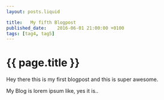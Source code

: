 ```yaml
---
layout: posts.liquid

title:   My fifth Blogpost
published_date:    2016-06-01 21:00:00 +0100
tags: [tag4, tag5]
---
```

# {{ page.title }}

Hey there this is my first blogpost and this is super awesome.

My Blog is lorem ipsum like, yes it is..
